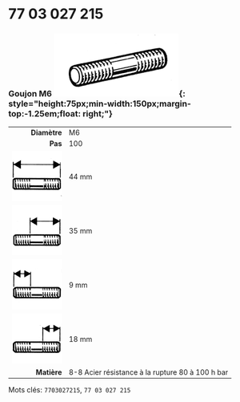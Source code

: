 # 77 03 027 215

### Goujon M6 ![](../assets/images/parts/stud.png){: style="height:75px;min-width:150px;margin-top:-1.25em;float: right;"}

|   |   |
|---:|---|
**Diamètre** | M6
**Pas** | 100
![](../assets/images/stud_total.png) | 44 mm
![](../assets/images/stud_total_right.png) | 35 mm
![](../assets/images/stud_left.png) | 9 mm
![](../assets/images/stud_right.png) | 18 mm
**Matière** | 8-8 Acier résistance à la rupture 80 à 100 h bar

Mots clés: `7703027215`, `77 03 027 215`
